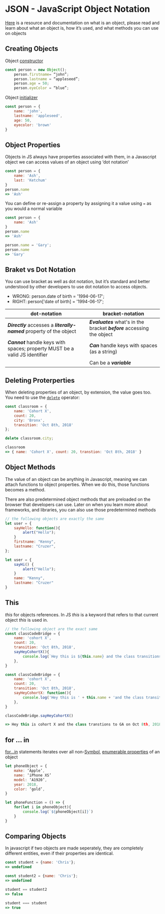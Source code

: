 # JSON - JavaScript Object Notation
[Here](https://developer.mozilla.org/en-US/docs/Web/JavaScript/Reference/Global_Objects/Object) is a resource and documentation on what is an object, please read and learn about what an object is, how it’s used, and what methods you can use on objects

## Creating Objects
Object [constructor](https://developer.mozilla.org/en-US/docs/Web/JavaScript/Reference/Global_Objects/Object) 

```javascript
const person = new Object();
    person.firstname= “john”; 
    person.lastname = “appleseed”; 
    person.age = 50; 
    person.eyeColor = “blue”;
```
Object [initializer](https://developer.mozilla.org/en-US/docs/Web/JavaScript/Reference/Operators/Object_initializer)

```javascript
const person = {
    name: 'john', 
    lastname: 'appleseed', 
    age: 50, 
    eyecolor: 'brown'
}
```
## Object Properties 
Objects in JS always have properties associated with them, in a Javascript object we can access values of an object using ‘dot notation’

```javascript
const person = {
    name: 'Ash', 
    last: 'Ketchum'
}
person.name
=> 'Ash'
```
You can define or re-assign a property by assigning it a value using `=` as you would a normal variable

```javascript
const person = {
    name: 'Ash'
}
person.name
=> 'Ash'

person.name = 'Gary'; 
person.name 
=> 'Gary'
```

## Braket vs Dot Notation
You can use bracket as well as dot notation, but it’s standard and better understood by other developers to use dot notation to access objects. 


* WRONG: person.date of birth = '1994-06-17'; 
* RIGHT: person['date of birth] = '1994-06-17'; 


|dot-notation| bracket-notation|
|---|---|
|***Directly*** accesses a ***literally-named*** property of the object| ***Evaluates*** what's in the bracket ***before*** accessing the object|
| ***Cannot*** handle keys with spaces; property MUST be a valid JS identifier | ***Can*** handle keys with spaces (as a string)|
||Can be a ***variable***|

## Deleting Proterperties 
When deleting properties of an object, by extension, the value goes too. You need to use the [`delete`](https://developer.mozilla.org/en-US/docs/Web/JavaScript/Reference/Operators/delete) operator:

```javascript
const classroom = {
    name: 'Cohort X', 
    count: 20, 
    city: 'Bronx', 
    transition: 'Oct 8th, 2018'
}; 

delete classroom.city; 

classroom
=> { name: 'Cohort X', count: 20, transtion: 'Oct 8th, 2018' }
```
## Object Methods

The value of an object can be anything in Javascript, meaning we can attach functions to 	object properties. When we do this, those functions becomes a method. 

There are also predetermined object methods that are preloaded on the browser that developers can use. Later on when you learn more about frameworks, and libraries, you can also use those predetermined methods

```javascript
// the following objects are exactly the same
let user = {
    sayHello: function(){
        alert("Hello"); 
    }
    firstname: "Kenny",
    lastname: "Cruzer",
}; 

let user = {
    sayHi() {
        alert("Hello"); 
    }
    name: "Kenny", 
    lastname: "Cruzer"
}
```

## This
*this* for objects references. 
In JS *this* is a keyword that refers to that current object *this* is used in. 

```javascript
// the following object are the exact same
const classCodeBridge = {
    name: 'cohort X', 
    count: 20, 
    transition: 'Oct 8th, 2018', 
    sayHeyCohortX(){
        console.log(`Hey this is ${this.name} and the class transitions to GA on ${this.transition}`)
    },
}

const classCodeBridge = {
    name: 'cohort X', 
    count: 20, 
    transition: 'Oct 8th, 2018', 
    sayHeyCohortX: function(){
        console.log('Hey this is ' + this.name + 'and the class transitions to GA on ' + this.transition)
    },
}

classCodeBridge.sayHeyCohortX()

=> Hey this is cohort X and the class transtions to GA on Oct 8th, 2018
```

## for ... in
[for...in](https://developer.mozilla.org/en-US/docs/Web/JavaScript/Reference/Statements/for...in) statements iterates over all non-[Symbol](https://developer.mozilla.org/en-US/docs/Web/JavaScript/Reference/Global_Objects/Symbol), [enumerable properties](https://developer.mozilla.org/en-US/docs/Web/JavaScript/Enumerability_and_ownership_of_properties) of an object 

```javascript
let phoneObject = {
    make: ‘Apple’,
    name: ‘iPhone XS’
    model: ‘A1920’,
    year: 2018, 
    color: ‘gold’,
}

let phoneFunction = () => {
    for(let i in phoneObject){
        console.log(`${phoneObject[i]}`)
    }
}
```

## Comparing Objects
In javascript if two objects are made seperately, they are completely different entities, even if their properties are identical. 

```javascript
const student = {name: 'Chris'};
=> undefined

const student2 = {name: 'Chris'};
=> undefined

student == student2
=> false

student === student
=> true
```